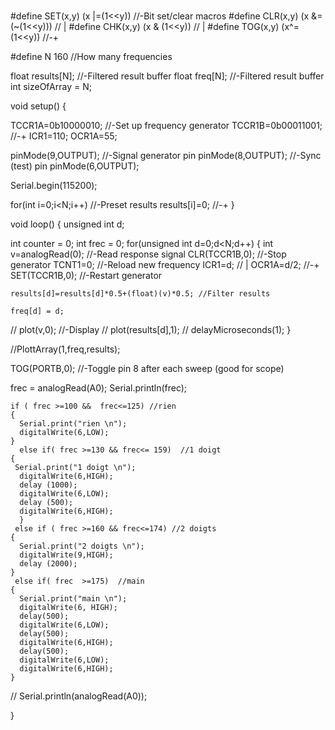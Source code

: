 # 
#define SET(x,y) (x |=(1<<y))				//-Bit set/clear macros
#define CLR(x,y) (x &= (~(1<<y)))       		// |
#define CHK(x,y) (x & (1<<y))           		// |
#define TOG(x,y) (x^=(1<<y))            		//-+



#define N 160  //How many frequencies

float results[N];            //-Filtered result buffer
float freq[N];            //-Filtered result buffer
int sizeOfArray = N;

 
   
   

void setup()
{
  
  
  TCCR1A=0b10000010;        //-Set up frequency generator
  TCCR1B=0b00011001;        //-+
  ICR1=110;
  OCR1A=55;

  pinMode(9,OUTPUT);        //-Signal generator pin
  pinMode(8,OUTPUT);        //-Sync (test) pin
  pinMode(6,OUTPUT);

  Serial.begin(115200);

  for(int i=0;i<N;i++)      //-Preset results
    results[i]=0;         //-+
}

void loop()
{
  unsigned int d;

  int counter = 0;
  int frec = 0;
  for(unsigned int d=0;d<N;d++)
  {
    int v=analogRead(0);    //-Read response signal
    CLR(TCCR1B,0);          //-Stop generator
    TCNT1=0;                //-Reload new frequency
    ICR1=d;                 // |
    OCR1A=d/2;              //-+
    SET(TCCR1B,0);          //-Restart generator

    results[d]=results[d]*0.5+(float)(v)*0.5; //Filter results
   
    freq[d] = d;
    

 //   plot(v,0);              //-Display
 //   plot(results[d],1);
  // delayMicroseconds(1);
  }


//PlottArray(1,freq,results); 
 

  TOG(PORTB,0);            //-Toggle pin 8 after each sweep (good for scope)
  
  frec = analogRead(A0);
  Serial.println(frec);
    
    if ( frec >=100 &&  frec<=125) //rien
    {
      Serial.print("rien \n");
      digitalWrite(6,LOW);
    }
      else if( frec >=130 && frec<= 159)  //1 doigt
    {
     Serial.print("1 doigt \n");
      digitalWrite(6,HIGH);
      delay (1000);
      digitalWrite(6,LOW);
      delay (500);
      digitalWrite(6,HIGH);
      }
     else if ( frec >=160 && frec<=174) //2 doigts
    {
      Serial.print("2 doigts \n");
      digitalWrite(9,HIGH);
      delay (2000);
    }
     else if( frec  >=175)  //main
    {
      Serial.print("main \n");
      digitalWrite(6, HIGH);
      delay(500);
      digitalWrite(6,LOW);
      delay(500);
      digitalWrite(6,HIGH);
      delay(500);
      digitalWrite(6,LOW);
      digitalWrite(6,HIGH);
    }
    
    
// Serial.println(analogRead(A0));
  
}
   
